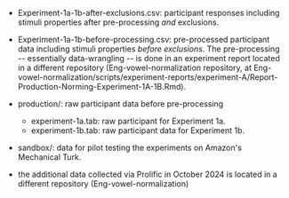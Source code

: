 - Experiment-1a-1b-after-exclusions.csv: participant responses including stimuli properties after pre-processing *and* exclusions.
- Experiment-1a-1b-before-processing.csv: pre-processed participant data including stimuli properties *before exclusions*. The pre-processing -- essentially data-wrangling -- is done in an experiment report located in a different repository (Eng-vowel-normalization repository, at Eng-vowel-normalization/scripts/experiment-reports/experiment-A/Report-Production-Norming-Experiment-1A-1B.Rmd).
- production/: raw participant data before pre-processing
  - experiment-1a.tab: raw participant for Experiment 1a.
  - experiment-1b.tab: raw participant data for Experiment 1b.
- sandbox/: data for pilot testing the experiments on Amazon's Mechanical Turk.

- the additional data collected via Prolific in October 2024 is located in a different repository (Eng-vowel-normalization)


